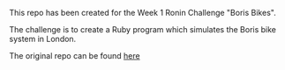 This repo has been created for the Week 1 Ronin Challenge "Boris Bikes".

The challenge is to create a Ruby program which simulates the Boris bike system in London.

The original repo can be found [here](https://github.com/makersacademy/course/blob/master/boris_bikes/0_challenge_map.md)

